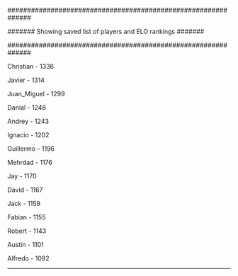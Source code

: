 ##############################################################

####### Showing saved list of players and ELO rankings #######

##############################################################


Christian - 1336


Javier - 1314


Juan_Miguel - 1299


Danial - 1248


Andrey - 1243


Ignacio - 1202


Guillermo - 1196


Mehrdad - 1176


Jay - 1170


David - 1167


Jack - 1159


Fabian - 1155


Robert - 1143


Austin - 1101


Alfredo - 1092



--------------------------------------------------------------
